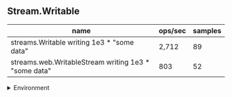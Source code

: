 ## Stream.Writable

|name|ops/sec|samples|
|-|-|-|
|streams.Writable writing 1e3 * "some data"|2,712|89|
|streams.web.WritableStream writing 1e3 * "some data"|803|52|


<details>
<summary>Environment</summary>

* __Machine:__ linux x64 | 2 vCPUs | 6.8GB Mem
* __Run:__ Tue Oct 10 2023 21:51:19 GMT+0000 (Coordinated Universal Time)
</details>

<!--
{"environment":{"platform":"linux","arch":"x64","cpus":2,"totalMemory":6.759757995605469},"benchmarks":"[{\"timeStamp\":1696974674250,\"currentTarget\":{\"0\":{\"name\":\"streams.Writable writing 1e3 * \\\"some data\\\"\",\"options\":{\"async\":false,\"defer\":false,\"delay\":0.005,\"initCount\":1,\"maxTime\":5,\"minSamples\":5,\"minTime\":0.05},\"async\":false,\"defer\":false,\"delay\":0.005,\"initCount\":1,\"maxTime\":5,\"minSamples\":5,\"minTime\":0.05,\"id\":1,\"stats\":{\"moe\":0.000004321730243595031,\"rme\":1.172185463408971,\"sem\":0.0000022049644099974648,\"deviation\":0.000020801592640772404,\"mean\":0.0003686899708708634,\"sample\":[0.00038599471428571425,0.00038311032330827065,0.0003822636541353383,0.00039151686466165414,0.0003807996541353383,0.0003881647744360902,0.0003790657142857143,0.00039729542105263155,0.0004022168358208955,0.00040877620895522386,0.0004639385970149254,0.0003741427014925373,0.000385947394160584,0.00040158413138686127,0.0003676192481751825,0.0003678637883211679,0.00036911276642335767,0.00037016247445255477,0.00047457043065693427,0.0003668272262773723,0.0003696453237410072,0.0003674631726618705,0.0003681099784172662,0.00043134772661870504,0.0003651579928057554,0.00036548776428571426,0.00036479985714285714,0.0003640326714285714,0.0003575708428571429,0.00036061460000000003,0.0003624032857142857,0.0003576129857142857,0.0003667064142857143,0.0003651091714285714,0.00037475334285714287,0.0003739925785714286,0.0003874769928571429,0.0003673778785714286,0.00035498375342465753,0.00035253086301369863,0.0003481223630136986,0.00035686880136986303,0.00035097049315068493,0.00035412753424657534,0.0003587531643835616,0.0003645370890410959,0.00036293150684931505,0.00036135675342465753,0.00036234928082191784,0.00037549804794520547,0.0003621718698630137,0.0003619225410958904,0.0003530535,0.0003635520890410959,0.00035710785616438354,0.00036106289726027394,0.00036406308904109587,0.00036193555479452057,0.0003642151506849315,0.0003621451575342466,0.0003616047123287671,0.00035182670547945205,0.00035583380821917806,0.0003617095136986301,0.00036303493835616434,0.00036103139041095887,0.00036416171917808216,0.00036262600684931507,0.00036293493150684934,0.0003606491780821918,0.00036239106164383565,0.0003562612260273973,0.0003622102260273973,0.00036269998630136986,0.00035916346575342467,0.0003592730616438356,0.00035823463698630135,0.0003596936369863014,0.00035388573972602736,0.0003584695890410959,0.0003493491506849315,0.0003532466575342466,0.0003612060547945206,0.0003546974315068493,0.00035665988356164383,0.0003532767945205479,0.0003561608287671233,0.0003481385410958904,0.0003580816712328767],\"variance\":4.327062563926367e-10},\"times\":{\"cycle\":0.053828735747146056,\"elapsed\":5.411,\"period\":0.0003686899708708634,\"timeStamp\":1696974668839},\"running\":false,\"count\":146,\"cycles\":4,\"hz\":2712.305945393502},\"1\":{\"name\":\"streams.web.WritableStream writing 1e3 * \\\"some data\\\"\",\"options\":{\"async\":false,\"defer\":false,\"delay\":0.005,\"initCount\":1,\"maxTime\":5,\"minSamples\":5,\"minTime\":0.05},\"async\":false,\"defer\":false,\"delay\":0.005,\"initCount\":1,\"maxTime\":5,\"minSamples\":5,\"minTime\":0.05,\"id\":2,\"stats\":{\"moe\":0.0002059813752420025,\"rme\":16.53303449519076,\"sem\":0.00010509253838877679,\"deviation\":0.0007578330716588047,\"mean\":0.0012458776112873882,\"sample\":[0.0015317827692307693,0.0018013829743589744,0.0011400654683544303,0.0010656906,0.0008171700875,0.0009080887124999999,0.0012133518,0.0031788642875000004,0.000963959975,0.0008420392625,0.001011304425,0.0008154387125000001,0.0010382137375,0.000868162275,0.0008989356,0.0008643970125000001,0.0009462812875,0.0008439619,0.00091004385,0.0008708862125,0.0006511463999999999,0.000896467925,0.0009068698875,0.0008794830375,0.0008825670000000001,0.0008583578624999999,0.0008719050375,0.000948881475,0.0008913475875,0.0009068548750000001,0.0008838445875,0.000902879625,0.000915948,0.0009683302749999999,0.0010322358375,0.000974976975,0.0010045489625000001,0.0009904042624999999,0.0009115827,0.0009617260875000001,0.0019924693125,0.0034284286249999995,0.0031927189875,0.0034534728124999995,0.0036417254874999997,0.0020695632625,0.0015672469,0.0010617715749999999,0.0008193877375000001,0.0009754757625,0.0008354550750000001,0.0009775409000000001],\"variance\":5.74310964499819e-7},\"times\":{\"cycle\":0.09967020890299105,\"elapsed\":5.577,\"period\":0.0012458776112873882,\"timeStamp\":1696974674267},\"running\":false,\"count\":80,\"cycles\":3,\"hz\":802.6470585394674},\"options\":{},\"events\":{\"start\":[null],\"cycle\":[null,null],\"complete\":[null,null]},\"length\":2,\"running\":false},\"type\":\"cycle\",\"target\":{\"name\":\"streams.Writable writing 1e3 * \\\"some data\\\"\",\"options\":{\"async\":false,\"defer\":false,\"delay\":0.005,\"initCount\":1,\"maxTime\":5,\"minSamples\":5,\"minTime\":0.05},\"async\":false,\"defer\":false,\"delay\":0.005,\"initCount\":1,\"maxTime\":5,\"minSamples\":5,\"minTime\":0.05,\"id\":1,\"stats\":{\"moe\":0.000004321730243595031,\"rme\":1.172185463408971,\"sem\":0.0000022049644099974648,\"deviation\":0.000020801592640772404,\"mean\":0.0003686899708708634,\"sample\":[0.00038599471428571425,0.00038311032330827065,0.0003822636541353383,0.00039151686466165414,0.0003807996541353383,0.0003881647744360902,0.0003790657142857143,0.00039729542105263155,0.0004022168358208955,0.00040877620895522386,0.0004639385970149254,0.0003741427014925373,0.000385947394160584,0.00040158413138686127,0.0003676192481751825,0.0003678637883211679,0.00036911276642335767,0.00037016247445255477,0.00047457043065693427,0.0003668272262773723,0.0003696453237410072,0.0003674631726618705,0.0003681099784172662,0.00043134772661870504,0.0003651579928057554,0.00036548776428571426,0.00036479985714285714,0.0003640326714285714,0.0003575708428571429,0.00036061460000000003,0.0003624032857142857,0.0003576129857142857,0.0003667064142857143,0.0003651091714285714,0.00037475334285714287,0.0003739925785714286,0.0003874769928571429,0.0003673778785714286,0.00035498375342465753,0.00035253086301369863,0.0003481223630136986,0.00035686880136986303,0.00035097049315068493,0.00035412753424657534,0.0003587531643835616,0.0003645370890410959,0.00036293150684931505,0.00036135675342465753,0.00036234928082191784,0.00037549804794520547,0.0003621718698630137,0.0003619225410958904,0.0003530535,0.0003635520890410959,0.00035710785616438354,0.00036106289726027394,0.00036406308904109587,0.00036193555479452057,0.0003642151506849315,0.0003621451575342466,0.0003616047123287671,0.00035182670547945205,0.00035583380821917806,0.0003617095136986301,0.00036303493835616434,0.00036103139041095887,0.00036416171917808216,0.00036262600684931507,0.00036293493150684934,0.0003606491780821918,0.00036239106164383565,0.0003562612260273973,0.0003622102260273973,0.00036269998630136986,0.00035916346575342467,0.0003592730616438356,0.00035823463698630135,0.0003596936369863014,0.00035388573972602736,0.0003584695890410959,0.0003493491506849315,0.0003532466575342466,0.0003612060547945206,0.0003546974315068493,0.00035665988356164383,0.0003532767945205479,0.0003561608287671233,0.0003481385410958904,0.0003580816712328767],\"variance\":4.327062563926367e-10},\"times\":{\"cycle\":0.053828735747146056,\"elapsed\":5.411,\"period\":0.0003686899708708634,\"timeStamp\":1696974668839},\"running\":false,\"count\":146,\"cycles\":4,\"hz\":2712.305945393502},\"aborted\":false},{\"timeStamp\":1696974679844,\"currentTarget\":{\"0\":{\"name\":\"streams.Writable writing 1e3 * \\\"some data\\\"\",\"options\":{\"async\":false,\"defer\":false,\"delay\":0.005,\"initCount\":1,\"maxTime\":5,\"minSamples\":5,\"minTime\":0.05},\"async\":false,\"defer\":false,\"delay\":0.005,\"initCount\":1,\"maxTime\":5,\"minSamples\":5,\"minTime\":0.05,\"id\":1,\"stats\":{\"moe\":0.000004321730243595031,\"rme\":1.172185463408971,\"sem\":0.0000022049644099974648,\"deviation\":0.000020801592640772404,\"mean\":0.0003686899708708634,\"sample\":[0.00038599471428571425,0.00038311032330827065,0.0003822636541353383,0.00039151686466165414,0.0003807996541353383,0.0003881647744360902,0.0003790657142857143,0.00039729542105263155,0.0004022168358208955,0.00040877620895522386,0.0004639385970149254,0.0003741427014925373,0.000385947394160584,0.00040158413138686127,0.0003676192481751825,0.0003678637883211679,0.00036911276642335767,0.00037016247445255477,0.00047457043065693427,0.0003668272262773723,0.0003696453237410072,0.0003674631726618705,0.0003681099784172662,0.00043134772661870504,0.0003651579928057554,0.00036548776428571426,0.00036479985714285714,0.0003640326714285714,0.0003575708428571429,0.00036061460000000003,0.0003624032857142857,0.0003576129857142857,0.0003667064142857143,0.0003651091714285714,0.00037475334285714287,0.0003739925785714286,0.0003874769928571429,0.0003673778785714286,0.00035498375342465753,0.00035253086301369863,0.0003481223630136986,0.00035686880136986303,0.00035097049315068493,0.00035412753424657534,0.0003587531643835616,0.0003645370890410959,0.00036293150684931505,0.00036135675342465753,0.00036234928082191784,0.00037549804794520547,0.0003621718698630137,0.0003619225410958904,0.0003530535,0.0003635520890410959,0.00035710785616438354,0.00036106289726027394,0.00036406308904109587,0.00036193555479452057,0.0003642151506849315,0.0003621451575342466,0.0003616047123287671,0.00035182670547945205,0.00035583380821917806,0.0003617095136986301,0.00036303493835616434,0.00036103139041095887,0.00036416171917808216,0.00036262600684931507,0.00036293493150684934,0.0003606491780821918,0.00036239106164383565,0.0003562612260273973,0.0003622102260273973,0.00036269998630136986,0.00035916346575342467,0.0003592730616438356,0.00035823463698630135,0.0003596936369863014,0.00035388573972602736,0.0003584695890410959,0.0003493491506849315,0.0003532466575342466,0.0003612060547945206,0.0003546974315068493,0.00035665988356164383,0.0003532767945205479,0.0003561608287671233,0.0003481385410958904,0.0003580816712328767],\"variance\":4.327062563926367e-10},\"times\":{\"cycle\":0.053828735747146056,\"elapsed\":5.411,\"period\":0.0003686899708708634,\"timeStamp\":1696974668839},\"running\":false,\"count\":146,\"cycles\":4,\"hz\":2712.305945393502},\"1\":{\"name\":\"streams.web.WritableStream writing 1e3 * \\\"some data\\\"\",\"options\":{\"async\":false,\"defer\":false,\"delay\":0.005,\"initCount\":1,\"maxTime\":5,\"minSamples\":5,\"minTime\":0.05},\"async\":false,\"defer\":false,\"delay\":0.005,\"initCount\":1,\"maxTime\":5,\"minSamples\":5,\"minTime\":0.05,\"id\":2,\"stats\":{\"moe\":0.0002059813752420025,\"rme\":16.53303449519076,\"sem\":0.00010509253838877679,\"deviation\":0.0007578330716588047,\"mean\":0.0012458776112873882,\"sample\":[0.0015317827692307693,0.0018013829743589744,0.0011400654683544303,0.0010656906,0.0008171700875,0.0009080887124999999,0.0012133518,0.0031788642875000004,0.000963959975,0.0008420392625,0.001011304425,0.0008154387125000001,0.0010382137375,0.000868162275,0.0008989356,0.0008643970125000001,0.0009462812875,0.0008439619,0.00091004385,0.0008708862125,0.0006511463999999999,0.000896467925,0.0009068698875,0.0008794830375,0.0008825670000000001,0.0008583578624999999,0.0008719050375,0.000948881475,0.0008913475875,0.0009068548750000001,0.0008838445875,0.000902879625,0.000915948,0.0009683302749999999,0.0010322358375,0.000974976975,0.0010045489625000001,0.0009904042624999999,0.0009115827,0.0009617260875000001,0.0019924693125,0.0034284286249999995,0.0031927189875,0.0034534728124999995,0.0036417254874999997,0.0020695632625,0.0015672469,0.0010617715749999999,0.0008193877375000001,0.0009754757625,0.0008354550750000001,0.0009775409000000001],\"variance\":5.74310964499819e-7},\"times\":{\"cycle\":0.09967020890299105,\"elapsed\":5.577,\"period\":0.0012458776112873882,\"timeStamp\":1696974674267},\"running\":false,\"count\":80,\"cycles\":3,\"hz\":802.6470585394674},\"options\":{},\"events\":{\"start\":[null],\"cycle\":[null,null],\"complete\":[null,null]},\"length\":2,\"running\":false},\"type\":\"cycle\",\"target\":{\"name\":\"streams.web.WritableStream writing 1e3 * \\\"some data\\\"\",\"options\":{\"async\":false,\"defer\":false,\"delay\":0.005,\"initCount\":1,\"maxTime\":5,\"minSamples\":5,\"minTime\":0.05},\"async\":false,\"defer\":false,\"delay\":0.005,\"initCount\":1,\"maxTime\":5,\"minSamples\":5,\"minTime\":0.05,\"id\":2,\"stats\":{\"moe\":0.0002059813752420025,\"rme\":16.53303449519076,\"sem\":0.00010509253838877679,\"deviation\":0.0007578330716588047,\"mean\":0.0012458776112873882,\"sample\":[0.0015317827692307693,0.0018013829743589744,0.0011400654683544303,0.0010656906,0.0008171700875,0.0009080887124999999,0.0012133518,0.0031788642875000004,0.000963959975,0.0008420392625,0.001011304425,0.0008154387125000001,0.0010382137375,0.000868162275,0.0008989356,0.0008643970125000001,0.0009462812875,0.0008439619,0.00091004385,0.0008708862125,0.0006511463999999999,0.000896467925,0.0009068698875,0.0008794830375,0.0008825670000000001,0.0008583578624999999,0.0008719050375,0.000948881475,0.0008913475875,0.0009068548750000001,0.0008838445875,0.000902879625,0.000915948,0.0009683302749999999,0.0010322358375,0.000974976975,0.0010045489625000001,0.0009904042624999999,0.0009115827,0.0009617260875000001,0.0019924693125,0.0034284286249999995,0.0031927189875,0.0034534728124999995,0.0036417254874999997,0.0020695632625,0.0015672469,0.0010617715749999999,0.0008193877375000001,0.0009754757625,0.0008354550750000001,0.0009775409000000001],\"variance\":5.74310964499819e-7},\"times\":{\"cycle\":0.09967020890299105,\"elapsed\":5.577,\"period\":0.0012458776112873882,\"timeStamp\":1696974674267},\"running\":false,\"count\":80,\"cycles\":3,\"hz\":802.6470585394674},\"aborted\":false}]"}-->
